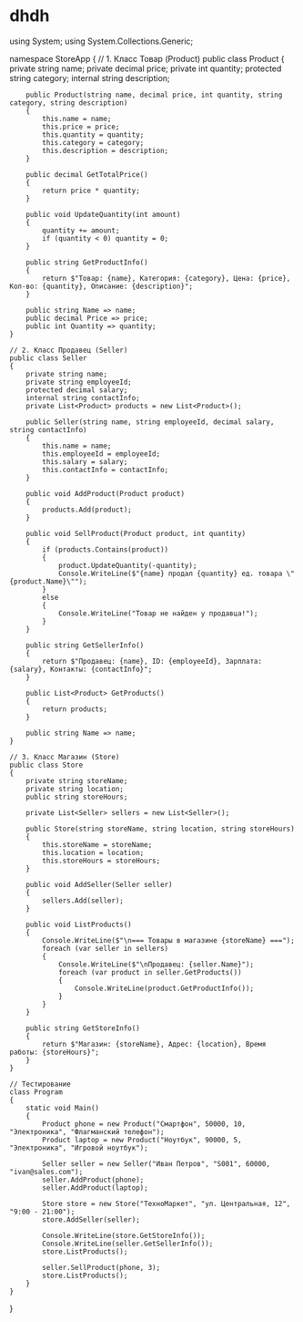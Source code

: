 # dhdh

using System;
using System.Collections.Generic;

namespace StoreApp
{
    // 1. Класс Товар (Product)
    public class Product
    {
        private string name;
        private decimal price;
        private int quantity;
        protected string category;
        internal string description;

        public Product(string name, decimal price, int quantity, string category, string description)
        {
            this.name = name;
            this.price = price;
            this.quantity = quantity;
            this.category = category;
            this.description = description;
        }

        public decimal GetTotalPrice()
        {
            return price * quantity;
        }

        public void UpdateQuantity(int amount)
        {
            quantity += amount;
            if (quantity < 0) quantity = 0;
        }

        public string GetProductInfo()
        {
            return $"Товар: {name}, Категория: {category}, Цена: {price}, Кол-во: {quantity}, Описание: {description}";
        }

        public string Name => name;
        public decimal Price => price;
        public int Quantity => quantity;
    }

    // 2. Класс Продавец (Seller)
    public class Seller
    {
        private string name;
        private string employeeId;
        protected decimal salary;
        internal string contactInfo;
        private List<Product> products = new List<Product>();

        public Seller(string name, string employeeId, decimal salary, string contactInfo)
        {
            this.name = name;
            this.employeeId = employeeId;
            this.salary = salary;
            this.contactInfo = contactInfo;
        }

        public void AddProduct(Product product)
        {
            products.Add(product);
        }

        public void SellProduct(Product product, int quantity)
        {
            if (products.Contains(product))
            {
                product.UpdateQuantity(-quantity);
                Console.WriteLine($"{name} продал {quantity} ед. товара \"{product.Name}\"");
            }
            else
            {
                Console.WriteLine("Товар не найден у продавца!");
            }
        }

        public string GetSellerInfo()
        {
            return $"Продавец: {name}, ID: {employeeId}, Зарплата: {salary}, Контакты: {contactInfo}";
        }

        public List<Product> GetProducts()
        {
            return products;
        }

        public string Name => name;
    }

    // 3. Класс Магазин (Store)
    public class Store
    {
        private string storeName;
        private string location;
        public string storeHours;

        private List<Seller> sellers = new List<Seller>();

        public Store(string storeName, string location, string storeHours)
        {
            this.storeName = storeName;
            this.location = location;
            this.storeHours = storeHours;
        }

        public void AddSeller(Seller seller)
        {
            sellers.Add(seller);
        }

        public void ListProducts()
        {
            Console.WriteLine($"\n=== Товары в магазине {storeName} ===");
            foreach (var seller in sellers)
            {
                Console.WriteLine($"\nПродавец: {seller.Name}");
                foreach (var product in seller.GetProducts())
                {
                    Console.WriteLine(product.GetProductInfo());
                }
            }
        }

        public string GetStoreInfo()
        {
            return $"Магазин: {storeName}, Адрес: {location}, Время работы: {storeHours}";
        }
    }

    // Тестирование
    class Program
    {
        static void Main()
        {
            Product phone = new Product("Смартфон", 50000, 10, "Электроника", "Флагманский телефон");
            Product laptop = new Product("Ноутбук", 90000, 5, "Электроника", "Игровой ноутбук");

            Seller seller = new Seller("Иван Петров", "S001", 60000, "ivan@sales.com");
            seller.AddProduct(phone);
            seller.AddProduct(laptop);

            Store store = new Store("ТехноМаркет", "ул. Центральная, 12", "9:00 - 21:00");
            store.AddSeller(seller);

            Console.WriteLine(store.GetStoreInfo());
            Console.WriteLine(seller.GetSellerInfo());
            store.ListProducts();

            seller.SellProduct(phone, 3);
            store.ListProducts();
        }
    }
}

